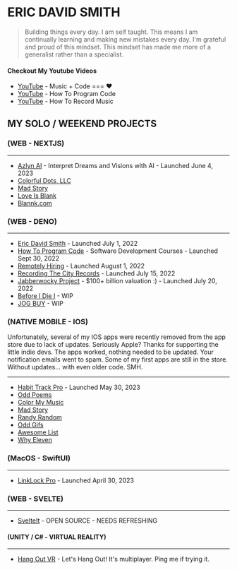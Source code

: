 # ERIC DAVID SMITH

> Building things every day. I am self taught. This means I am continually learning and making new mistakes every day. I'm grateful and proud of this mindset. This mindset has made me more of a generalist rather than a specialist. 

<!--
### My GitHub Stats
<div>
<img align="center" width="49%" src="https://github-readme-streak-stats.herokuapp.com/?user=erictherobot&" alt="erictherobot" />
<img align="center" width="49%"  src="https://github-readme-stats.vercel.app/api?username=erictherobot&show_icons=true&locale=en" alt="erictherobot" />
</div>
-->

#### Checkout My Youtube Videos

- [YouTube](https://www.youtube.com/ericdavidsmith) - Music + Code === ❤️
- [YouTube](https://www.youtube.com/c/howtoprogramcode) - How To Program Code
- [YouTube](https://www.youtube.com/c/howtorecordmusic) - How To Record Music

## MY SOLO / WEEKEND PROJECTS

### (WEB - NEXTJS)

----

- [Azlyn AI](http://azlynai.com) - Interpret Dreams and Visions with AI - Launched June 4, 2023 
- [Colorful Dots, LLC](http://colorfuldots.com)
- [Mad Story](http://madstory.com)
- [Love Is Blank](http://loveisblank.com)
- [Blannk.com](http://blannk.com)

### (WEB - DENO)

----
- [Eric David Smith](http://ericdavidsmith.com) - Launched July 1, 2022
- [How To Program Code](https://howtoprogramcode.com) - Software Development Courses - Launched Sept 30, 2022
- [Remotely Hiring](http://remotelyhiring.com) - Launched August 1, 2022
- [Recording The City Records](https://recordingthecity.com) - Launched July 15, 2022
- [Jabberwocky Project](https://jabberwockyproject.com) - $100+ billion valuation :) - Launched July 20, 2022
- [Before I Die I](https://beforeidiei.com) - WIP
- [JOG BUY](https://jogbuy.com) - WIP

### (NATIVE MOBILE - IOS) 

Unfortunately, several of my IOS apps were recently removed from the app store due to lack of updates. Seriously Apple? Thanks for supporting the little indie devs. The apps worked, nothing needed to be updated. Your notification emails went to spam. Some of my first apps are still in the store. Without updates... with even older code. SMH. 

----
- [Habit Track Pro](https://apps.apple.com/us/app/habit-track-pro/id6449471898) - Launched May 30, 2023
- [Odd Poems](https://apps.apple.com/us/app/odd-poems/id1419205545)
- [Color My Music](https://apps.apple.com/us/app/color-my-music/id1330987072)
- [Mad Story](https://apps.apple.com/us/app/mad-story/id1433966606)
- [Randy Random](https://apps.apple.com/us/app/randy-random/id1291800782)
- [Odd Gifs](https://apps.apple.com/us/app/odd-gifs/id1422519130)
- [Awesome List](https://apps.apple.com/us/app/awesome-list/id1318781522)
- [Why Eleven](https://apps.apple.com/us/app/whyeleven/id1234009359)

### (MacOS - SwiftUI)

----

- [LinkLock Pro](https://apps.apple.com/app/linklock-pro/id6448488822) - Launched April 30, 2023


### (WEB - SVELTE)

----

- [SvelteIt](http://docs.svelteit.dev) - OPEN SOURCE - NEEDS REFRESHING

#### (UNITY / C# - VIRTUAL REALITY)

----- 

- [Hang Out VR](https://sidequestvr.com/app/1391) - Let's Hang Out! It's multiplayer. Ping me if trying it.  
